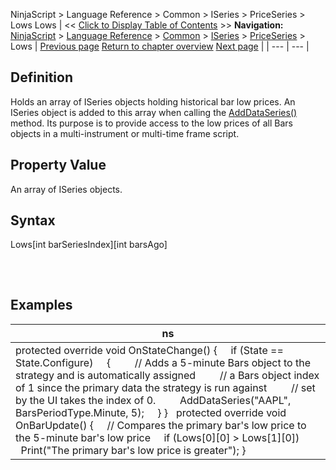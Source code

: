 ﻿
NinjaScript > Language Reference > Common > ISeries<T> > PriceSeries<double> > Lows
Lows
| << [Click to Display Table of Contents](lows.md) >> **Navigation:**     [NinjaScript](ninjascript-1.md) > [Language Reference](language_reference_wip-1.md) > [Common](common-1.md) > [ISeries<T>](iseriest-1.md) > [PriceSeries<double>](priceseries-1.md) > Lows | [Previous page](low-1.md) [Return to chapter overview](priceseries-1.md) [Next page](median-1.md) |
| --- | --- |
## Definition
Holds an array of ISeries<double> objects holding historical bar low prices. An ISeries<double> object is added to this array when calling the [AddDataSeries()](adddataseries-1.md) method. Its purpose is to provide access to the low prices of all Bars objects in a multi-instrument or multi-time frame script. 
 
## Property Value
An array of ISeries<double> objects.
 
## Syntax
Lows[int barSeriesIndex][int barsAgo]
## 
 
## Examples
| ns |
| --- |
| protected override void OnStateChange() {      if (State == State.Configure)      {          // Adds a 5-minute Bars object to the strategy and is automatically assigned          // a Bars object index of 1 since the primary data the strategy is run against          // set by the UI takes the index of 0.          AddDataSeries("AAPL", BarsPeriodType.Minute, 5);      } }   protected override void OnBarUpdate() {      // Compares the primary bar's low price to the 5-minute bar's low price      if (Lows[0][0] > Lows[1][0])          Print("The primary bar's low price is greater"); } |
